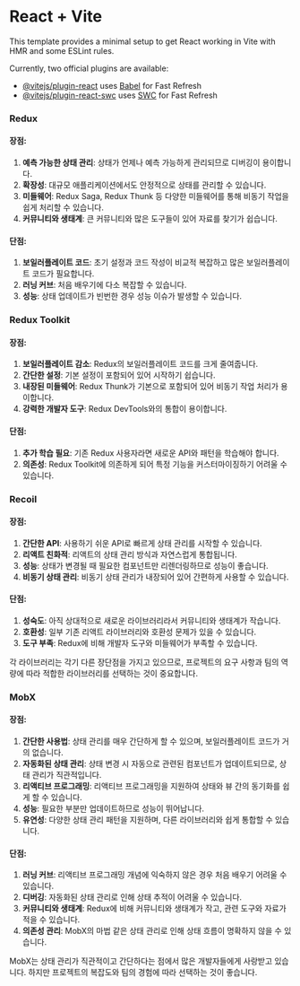 # React + Vite

This template provides a minimal setup to get React working in Vite with HMR and some ESLint rules.

Currently, two official plugins are available:

- [@vitejs/plugin-react](https://github.com/vitejs/vite-plugin-react/blob/main/packages/plugin-react/README.md) uses [Babel](https://babeljs.io/) for Fast Refresh
- [@vitejs/plugin-react-swc](https://github.com/vitejs/vite-plugin-react-swc) uses [SWC](https://swc.rs/) for Fast Refresh



### Redux
#### 장점:
1. **예측 가능한 상태 관리**: 상태가 언제나 예측 가능하게 관리되므로 디버깅이 용이합니다.
2. **확장성**: 대규모 애플리케이션에서도 안정적으로 상태를 관리할 수 있습니다.
3. **미들웨어**: Redux Saga, Redux Thunk 등 다양한 미들웨어를 통해 비동기 작업을 쉽게 처리할 수 있습니다.
4. **커뮤니티와 생태계**: 큰 커뮤니티와 많은 도구들이 있어 자료를 찾기가 쉽습니다.

#### 단점:
1. **보일러플레이트 코드**: 초기 설정과 코드 작성이 비교적 복잡하고 많은 보일러플레이트 코드가 필요합니다.
2. **러닝 커브**: 처음 배우기에 다소 복잡할 수 있습니다.
3. **성능**: 상태 업데이트가 빈번한 경우 성능 이슈가 발생할 수 있습니다.

### Redux Toolkit
#### 장점:
1. **보일러플레이트 감소**: Redux의 보일러플레이트 코드를 크게 줄여줍니다.
2. **간단한 설정**: 기본 설정이 포함되어 있어 시작하기 쉽습니다.
3. **내장된 미들웨어**: Redux Thunk가 기본으로 포함되어 있어 비동기 작업 처리가 용이합니다.
4. **강력한 개발자 도구**: Redux DevTools와의 통합이 용이합니다.

#### 단점:
1. **추가 학습 필요**: 기존 Redux 사용자라면 새로운 API와 패턴을 학습해야 합니다.
2. **의존성**: Redux Toolkit에 의존하게 되어 특정 기능을 커스터마이징하기 어려울 수 있습니다.

### Recoil
#### 장점:
1. **간단한 API**: 사용하기 쉬운 API로 빠르게 상태 관리를 시작할 수 있습니다.
2. **리액트 친화적**: 리액트의 상태 관리 방식과 자연스럽게 통합됩니다.
3. **성능**: 상태가 변경될 때 필요한 컴포넌트만 리렌더링하므로 성능이 좋습니다.
4. **비동기 상태 관리**: 비동기 상태 관리가 내장되어 있어 간편하게 사용할 수 있습니다.

#### 단점:
1. **성숙도**: 아직 상대적으로 새로운 라이브러리라서 커뮤니티와 생태계가 작습니다.
2. **호환성**: 일부 기존 리액트 라이브러리와 호환성 문제가 있을 수 있습니다.
3. **도구 부족**: Redux에 비해 개발자 도구와 미들웨어가 부족할 수 있습니다.

각 라이브러리는 각기 다른 장단점을 가지고 있으므로, 프로젝트의 요구 사항과 팀의 역량에 따라 적합한 라이브러리를 선택하는 것이 중요합니다.




### MobX
#### 장점:
1. **간단한 사용법**: 상태 관리를 매우 간단하게 할 수 있으며, 보일러플레이트 코드가 거의 없습니다.
2. **자동화된 상태 관리**: 상태 변경 시 자동으로 관련된 컴포넌트가 업데이트되므로, 상태 관리가 직관적입니다.
3. **리액티브 프로그래밍**: 리액티브 프로그래밍을 지원하여 상태와 뷰 간의 동기화를 쉽게 할 수 있습니다.
4. **성능**: 필요한 부분만 업데이트하므로 성능이 뛰어납니다.
5. **유연성**: 다양한 상태 관리 패턴을 지원하며, 다른 라이브러리와 쉽게 통합할 수 있습니다.

#### 단점:
1. **러닝 커브**: 리액티브 프로그래밍 개념에 익숙하지 않은 경우 처음 배우기 어려울 수 있습니다.
2. **디버깅**: 자동화된 상태 관리로 인해 상태 추적이 어려울 수 있습니다.
3. **커뮤니티와 생태계**: Redux에 비해 커뮤니티와 생태계가 작고, 관련 도구와 자료가 적을 수 있습니다.
4. **의존성 관리**: MobX의 마법 같은 상태 관리로 인해 상태 흐름이 명확하지 않을 수 있습니다.

MobX는 상태 관리가 직관적이고 간단하다는 점에서 많은 개발자들에게 사랑받고 있습니다. 하지만 프로젝트의 복잡도와 팀의 경험에 따라 선택하는 것이 좋습니다.